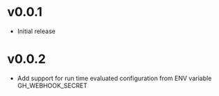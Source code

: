 v0.0.1
======

* Initial release

v0.0.2
======

* Add support for run time evaluated configuration from ENV variable GH_WEBHOOK_SECRET

